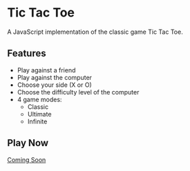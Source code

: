 # Tic Tac Toe
A JavaScript implementation of the classic game Tic Tac Toe.

## Features
- Play against a friend
- Play against the computer
- Choose your side (X or O)
- Choose the difficulty level of the computer
- 4 game modes:
  - Classic
  - Ultimate
  - Infinite

## Play Now

[Coming Soon](https://github.com/Torvec/tic-tac-toe)